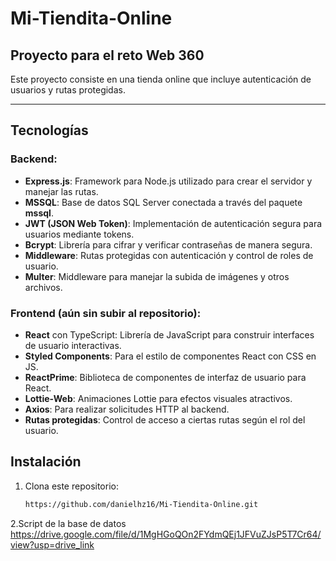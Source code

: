 # Mi-Tiendita-Online

## Proyecto para el reto Web 360

Este proyecto consiste en una tienda online que incluye autenticación de usuarios y rutas protegidas.

---

## Tecnologías

### Backend:
- **Express.js**: Framework para Node.js utilizado para crear el servidor y manejar las rutas.
- **MSSQL**: Base de datos SQL Server conectada a través del paquete **mssql**.
- **JWT (JSON Web Token)**: Implementación de autenticación segura para usuarios mediante tokens.
- **Bcrypt**: Librería para cifrar y verificar contraseñas de manera segura.
- **Middleware**: Rutas protegidas con autenticación y control de roles de usuario.
- **Multer**: Middleware para manejar la subida de imágenes y otros archivos.


### Frontend (aún sin subir al repositorio):
- **React** con TypeScript: Librería de JavaScript para construir interfaces de usuario interactivas.
- **Styled Components**: Para el estilo de componentes React con CSS en JS.
- **ReactPrime**: Biblioteca de componentes de interfaz de usuario para React.
- **Lottie-Web**: Animaciones Lottie para efectos visuales atractivos.
- **Axios**: Para realizar solicitudes HTTP al backend.
- **Rutas protegidas**: Control de acceso a ciertas rutas según el rol del usuario.

## Instalación

1. Clona este repositorio:
   ```bash
   https://github.com/danielhz16/Mi-Tiendita-Online.git
2.Script de la base de datos 
 https://drive.google.com/file/d/1MgHGoQOn2FYdmQEj1JFVuZJsP5T7Cr64/view?usp=drive_link
   

